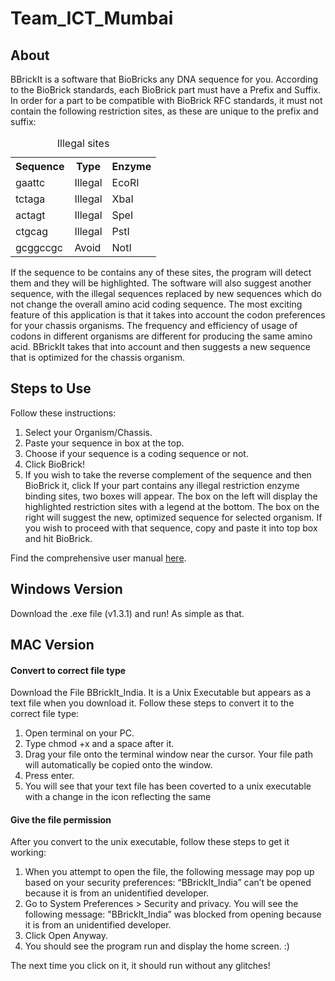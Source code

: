 # Team_ICT_Mumbai
<h2>About</h2>
BBrickIt is a software that BioBricks any DNA sequence for you.
According to the BioBrick standards, each BioBrick part must have a Prefix and Suffix. In order for a part to be compatible with BioBrick RFC standards, it must not contain the following restriction sites, as these are unique to the prefix and suffix:

<table>
<tr>
<th>Sequence</th>
<th>Type</th>
<th>Enzyme</th>
</tr>
<tr>
<td>gaattc</td>
<td>Illegal</td>
<td>EcoRI</td>
</tr>
<tr>
<td>tctaga</td>
<td>Illegal</td>
<td>XbaI</td>
</tr>
<tr>
<td>actagt</td>
<td>Illegal</td>
<td>SpeI</td>
</tr>
<td>ctgcag</td>
<td>Illegal</td>
<td>PstI</td>
</tr>
<td>gcggccgc</td>
<td>Avoid</td>
<td>NotI</td>
</tr>
<caption> Illegal sites</caption>
</table>

If the sequence to be contains any of these sites, the program will detect them and they will be
highlighted.
The software will also suggest another sequence, with the illegal sequences replaced by new sequences
which do not change the overall amino acid coding sequence.
The most exciting feature of this application is that it takes into account the codon preferences for your
chassis organisms. The frequency and efficiency of usage of codons in different organisms are different
for producing the same amino acid. BBrickIt takes that into account and then suggests a new sequence
that is optimized for the chassis organism.

 <h2>Steps to Use</h2>
 Follow these instructions:
 
 1. Select your Organism/Chassis.
 2. Paste your sequence in box at the top.
 3. Choose if your sequence is a coding sequence or not.
 4. Click BioBrick!
 5. If you wish to take the reverse complement of the sequence and then BioBrick it, click <Reverse Complement and BioBrick>
If your part contains any illegal restriction enzyme binding sites, two boxes will appear. The box on the left will display the highlighted restriction sites with a legend at the bottom. The box on the right will suggest the new, optimized sequence for selected organism. If you wish to proceed with that sequence, copy and paste it into top box and hit BioBrick.

Find the comprehensive user manual <a href="http://2018.igem.org/wiki/images/b/be/T--ICT-Mumbai--BBrickIt-User-Manual.pdf">here</a>.


<h2>Windows Version</h2>
Download the .exe file (v1.3.1) and run! As simple as that.

 <h2>MAC Version</h2>
 <h4>Convert to correct file type</h4>
 Download the File BBrickIt_India. It is a Unix Executable but appears as a text file when you download it. Follow these steps to convert it to the correct file type:
 
 1. Open terminal on your PC.
 2. Type chmod +x and a space after it.
 3. Drag your file onto the terminal window near the cursor. Your file path will automatically be copied onto the window.
 4. Press enter.
 5. You will see that your text file has been coverted to a unix executable with a change in the icon reflecting the same
 
 <h4>Give the file permission</h4>
 After you convert to the unix executable, follow these steps to get it working:
 
 1. When you attempt to open the file, the following message may pop up based on your security preferences: “BBrickIt_India” can’t be opened because it is from an unidentified developer.
 2. Go to System Preferences > Security and privacy. You will see the following message: "BBrickIt_India” was blocked from opening because it is from an unidentified developer. 
 3. Click Open Anyway.
 4. You should see the program run and display the home screen. :)
 
 The next time you click on it, it should run without any glitches!
